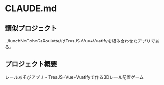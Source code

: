 # CLAUDE.md

## 類似プロジェクト

../lunchNoCohoGaRoulette/はTresJS+Vue+Vuetifyを組み合わせたアプリである。

## プロジェクト概要

レールあそびアプリ - TresJS+Vue+Vuetifyで作る3Dレール配置ゲーム
